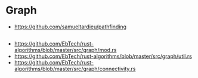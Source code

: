 # Graph

* https://github.com/samueltardieu/pathfinding

## 

* https://github.com/EbTech/rust-algorithms/blob/master/src/graph/mod.rs
* https://github.com/EbTech/rust-algorithms/blob/master/src/graph/util.rs
* https://github.com/EbTech/rust-algorithms/blob/master/src/graph/connectivity.rs

